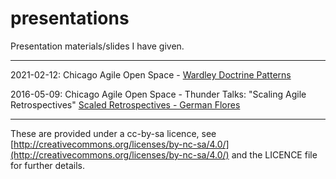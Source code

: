 # presentations
Presentation materials/slides I have given.

---
2021-02-12:
Chicago Agile Open Space - [Wardley Doctrine Patterns](https://github.com/germanflores/presentations/blob/master/2021-02-12-wardley-doctrine-patterns/wardley-doctrine-patterns-german-flores-2021-02-12-v3.pdf)

2016-05-09:
Chicago Agile Open Space - Thunder Talks: "Scaling Agile Retrospectives"
[Scaled Retrospectives - German Flores](https://github.com/germanflores/presentations/tree/master/2016-05-10-scaled-retrospectives)

---

These are provided under a cc-by-sa licence, see [http://creativecommons.org/licenses/by-nc-sa/4.0/](http://creativecommons.org/licenses/by-nc-sa/4.0/) and the LICENCE file for further details.
